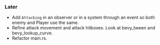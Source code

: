 ### Later

- Add `Attacking` in an observer or in a system through an event so both enemy and Player use the same.
- Refine attack movement and attack hitboxes. Look at bevy_tween and bevy_lookup_curve.
- Refactor main.rs.
